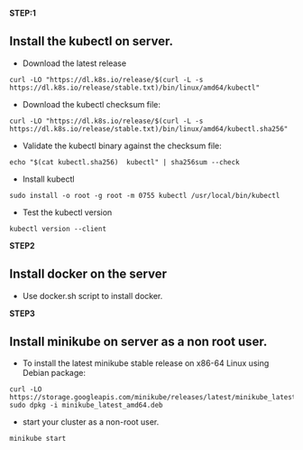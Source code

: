 **STEP:1** 
## Install the kubectl on server.
* Download the latest release
```
curl -LO "https://dl.k8s.io/release/$(curl -L -s https://dl.k8s.io/release/stable.txt)/bin/linux/amd64/kubectl"
```
* Download the kubectl checksum file:
```
curl -LO "https://dl.k8s.io/release/$(curl -L -s https://dl.k8s.io/release/stable.txt)/bin/linux/amd64/kubectl.sha256"
```
* Validate the kubectl binary against the checksum file:
```
echo "$(cat kubectl.sha256)  kubectl" | sha256sum --check
```
* Install kubectl
```
sudo install -o root -g root -m 0755 kubectl /usr/local/bin/kubectl
```
* Test the kubectl version
```
kubectl version --client
```
**STEP2**
## Install docker on the server
* Use docker.sh script to install docker.

**STEP3**
## Install minikube on server as a non root user.
* To install the latest minikube stable release on x86-64 Linux using Debian package:
```
curl -LO https://storage.googleapis.com/minikube/releases/latest/minikube_latest_amd64.deb
sudo dpkg -i minikube_latest_amd64.deb
```
* start your cluster as a non-root user.
```
minikube start
```